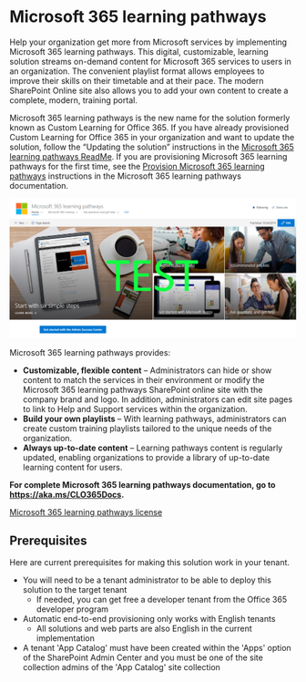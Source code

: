 # Microsoft 365 learning pathways

Help your organization get more from Microsoft services by implementing Microsoft 365 learning pathways. This digital, customizable, learning solution streams on-demand content for Microsoft 365 services to users in an organization. The convenient playlist format allows employees to improve their skills on their timetable and at their pace. The modern SharePoint Online site also allows you to add your own content to create a complete, modern, training portal.

Microsoft 365 learning pathways is the new name for the solution formerly known as Custom Learning for Office 365. If you have already provisioned Custom Learning for Office 365 in your organization and want to update the solution, follow the “Updating the solution” instructions in the [Microsoft 365 learning pathways ReadMe](https://github.com/pnp/custom-learning-office-365). If you are provisioning Microsoft 365 learning pathways for the first time, see the [Provision Microsoft 365 learning pathways](https://docs.microsoft.com/en-us/office365/customlearning/custom_provision) instructions in the Microsoft 365 learning pathways documentation.  

![Custom Learning](./M365LP-frontpage.png)

Microsoft 365 learning pathways provides:

- **Customizable, flexible content** – Administrators can hide or show content to match the services in their environment or modify the Microsoft 365 learning pathways SharePoint online site with the company brand and logo. In addition, administrators can edit site pages to link to Help and Support services within the organization.
- **Build your own playlists** – With learning pathways, administrators can create custom training playlists tailored to the unique needs of the organization.
- **Always up-to-date content** – Learning pathways content is regularly updated, enabling organizations to provide a library of up-to-date learning content for users.

**For complete Microsoft 365 learning pathways documentation, go to  <https://aka.ms/CLO365Docs>.**

[Microsoft 365 learning pathways license](https://github.com/pnp/custom-learning-office-365/blob/master/LICENSE)

## Prerequisites

Here are current prerequisites for making this solution work in your tenant.

- You will need to be a tenant administrator to be able to deploy this solution to the target tenant
  - If needed, you can get free a developer tenant from the Office 365 developer program  
- Automatic end-to-end provisioning only works with English tenants  
  - All solutions and web parts are also English in the current implementation
- A tenant 'App Catalog' must have been created within the 'Apps' option of the SharePoint Admin Center and you must be one of the site collection admins of the 'App Catalog' site collection
